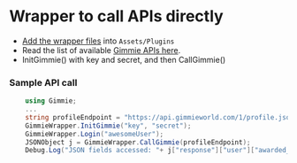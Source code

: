 # Wrapper to call APIs directly

- [Add the wrapper files](Wrapper/) into `Assets/Plugins`
- Read the list of available [Gimmie APIs here](http://developer.gimmieworld.com/gimmie-api/).
- InitGimmie() with key and secret, and then CallGimmie()

### Sample API call
````csharp
    using Gimmie;
    ...
    string profileEndpoint = "https://api.gimmieworld.com/1/profile.json";
    GimmieWrapper.InitGimmie("key", "secret");
    GimmieWrapper.Login("awesomeUser");
    JSONObject j = GimmieWrapper.CallGimmie(profileEndpoint);
    Debug.Log("JSON fields accessed: "+ j["response"]["user"]["awarded_points"].n);
````
